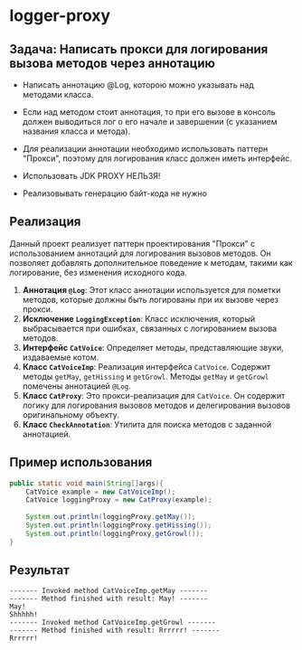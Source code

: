 # logger-proxy

## Задача: Написать прокси для логирования вызова методов через аннотацию

- Написать аннотацию @Log, которою можно указывать над методами класса.
- Если над методом стоит аннотация, то при его вызове в консоль должен выводиться лог о его начале и завершении (с
  указанием названия класса и метода).
- Для реализации аннотации необходимо использовать паттерн "Прокси", поэтому для логирования класс должен иметь
  интерфейс.

- Использовать JDK PROXY НЕЛЬЗЯ!
- Реализовывать генерацию байт-кода не нужно

## Реализация

Данный проект реализует паттерн проектирования "Прокси" с использованием аннотаций для логирования вызовов методов. Он
позволяет добавлять дополнительное поведение к методам, такими как логирование, без изменения исходного кода.

1. **Аннотация `@Log`**: Этот класс аннотации используется для пометки методов, которые должны быть логированы при их
   вызове через прокси.
2. **Исключение `LoggingException`**: Класс исключения, который выбрасывается при ошибках, связанных с логированием
   вызова методов.
3. **Интерфейс `CatVoice`**: Определяет методы, представляющие звуки, издаваемые котом.
4. **Класс `CatVoiceImp`**: Реализация интерфейса `CatVoice`. Содержит методы `getMay`, `getHissing` и `getGrowl`.
   Методы `getMay` и `getGrowl` помечены аннотацией `@Log`.
5. **Класс `CatProxy`**: Это прокси-реализация для `CatVoice`. Он содержит логику для логирования вызовов методов и
   делегирования вызовов оригинальному объекту.
6. **Класс `CheckAnnotation`**: Утилита для поиска методов с заданной аннотацией.

## Пример использования

```java
public static void main(String[]args){
    CatVoice example = new CatVoiceImp();
    CatVoice loggingProxy = new CatProxy(example);
        
    System.out.println(loggingProxy.getMay());
    System.out.println(loggingProxy.getHissing());
    System.out.println(loggingProxy.getGrowl());
}
```

## Результат

```text
------- Invoked method CatVoiceImp.getMay -------
------- Method finished with result: May! -------
May!
Shhhhh!
------- Invoked method CatVoiceImp.getGrowl -------
------- Method finished with result: Rrrrrr! -------
Rrrrrr!

```